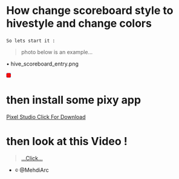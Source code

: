 # How change scoreboard style to hivestyle and change colors



``So lets start it :``

> photo below is an example...
 
• hive_scoreboard_entry.png

![](hive_scoreboard_entry.png)
  
# then install some pixy app
[Pixel Studio Click For Download](https://liteapks.com/download/pixel-studio-12715)

# then look at this Video !

> [...Click...](https://youtube.com/shorts/KaxH3ODWP0A?feature=share)


- ``©`` @MehdiArc
